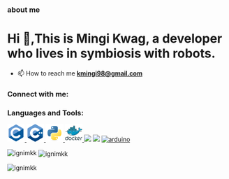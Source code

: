 ### about me
<h1 align="left">Hi 👋,This is Mingi Kwag, a developer who lives in symbiosis with robots.</h1>

- 📫 How to reach me **kmingi98@gmail.com**

<h3 align="left">Connect with me:</h3>
<p align="left">
</p>

<h3 align="left">Languages and Tools:</h3>
<p align="left"> <a href="https://www.cprogramming.com/" target="_blank" rel="noreferrer"> <img src="https://raw.githubusercontent.com/devicons/devicon/master/icons/c/c-original.svg" alt="c" width="40" height="40"/> </a> <a href="https://www.w3schools.com/cpp/" target="_blank" rel="noreferrer"> <img src="https://raw.githubusercontent.com/devicons/devicon/master/icons/cplusplus/cplusplus-original.svg" alt="cplusplus" width="40" height="40"/> </a> <a href="https://www.python.org" target="_blank" rel="noreferrer"> <img src="https://raw.githubusercontent.com/devicons/devicon/master/icons/python/python-original.svg" alt="python" width="40" height="40"/> <a href="https://www.docker.com/" target="_blank" rel="noreferrer"> <img src="https://raw.githubusercontent.com/devicons/devicon/master/icons/docker/docker-original-wordmark.svg" alt="docker" width="40" height="40"/> </a> <img src="https://img.shields.io/badge/ROS2-22314E?style=for-the-badge&logo=ros&logoColor=white"> <img src="https://img.shields.io/badge/Rasberrypi4-A22846?style=for-the-badge&logo=raspberrypi&logoColor=white"> </a> <a href="https://www.arduino.cc/" target="_blank" rel="noreferrer"> <img src="https://cdn.worldvectorlogo.com/logos/arduino-1.svg" alt="arduino" width="40" height="40"/> </a> </p>

<p><img align="left" src="https://github-readme-stats.vercel.app/api/top-langs?username=ignimkk&show_icons=true&locale=en&layout=compact" alt="ignimkk" /></p>

<p>&nbsp;<img align="center" src="https://github-readme-stats.vercel.app/api?username=ignimkk&show_icons=true&locale=en" alt="ignimkk" /></p>

<p><img align="center" src="https://github-readme-streak-stats.herokuapp.com/?user=ignimkk&" alt="ignimkk" /></p>
